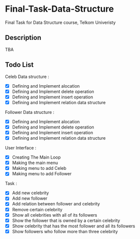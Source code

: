 # Final-Task-Data-Structure

Final Task for Data Structure course, Telkom Univeristy

## Description

TBA

## Todo List

Celeb Data structure :

* [x] Defining and Implement alocation
* [x] Defining and Implement delete operation
* [x] Defining and Implement insert operation
* [x] Defining and Implement relation data structure

Follower Data structure :

* [x] Defining and Implement alocation
* [x] Defining and Implement delete operation
* [x] Defining and Implement insert operation
* [x] Defining and Implement relation data structure

User Interface :

* [x] Creating The Main Loop
* [x] Making the main menu
* [x] Making menu to add Celeb
* [x] Making menu to add Follower

Task :

* [x] Add new celebrity
* [x] Add new follower
* [x] Add relation between follower and celebrity
* [x] Remove certain celebrity
* [x] Show all celebrities with all of its followers
* [x] Show the follower that is owned by a certain celebrity
* [x] Show celebrity that has the most follower and all its followers
* [x] Show followers who follow more than three celebrity
